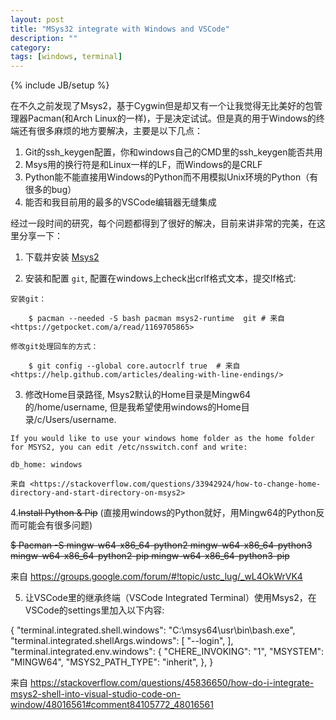 ```yaml
---
layout: post
title: "MSys32 integrate with Windows and VSCode"
description: ""
category: 
tags: [windows, terminal]
---
```

{% include JB/setup %}

在不久之前发现了Msys2，基于Cygwin但是却又有一个让我觉得无比美好的包管理器Pacman(和Arch Linux的一样)，于是决定试试。但是真的用于Windows的终端还有很多麻烦的地方要解决，主要是以下几点：
1. Git的ssh_keygen配置，你和windows自己的CMD里的ssh_keygen能否共用
2. Msys用的换行符是和Linux一样的LF，而Windows的是CRLF
3. Python能不能直接用Windows的Python而不用模拟Unix环境的Python（有很多的bug）
4. 能否和我目前用的最多的VSCode编辑器无缝集成


经过一段时间的研究，每个问题都得到了很好的解决，目前来讲非常的完美，在这里分享一下：

1. 下载并安装 [Msys2](http://www.msys2.org/)

2. 安装和配置 `git`, 配置在windows上check出crlf格式文本，提交lf格式:

>>>
	安装git：

        $ pacman --needed -S bash pacman msys2-runtime  git # 来自<https://getpocket.com/a/read/1169705865>
	
    修改git处理回车的方式：

	    $ git config --global core.autocrlf true  # 来自 <https://help.github.com/articles/dealing-with-line-endings/> 


3. 修改Home目录路径, Msys2默认的Home目录是Mingw64的/home/username, 但是我希望使用windows的Home目录/c/Users/username. 

>>>
    If you would like to use your windows home folder as the home folder for MSYS2, you can edit /etc/nsswitch.conf and write:

    db_home: windows

    来自 <https://stackoverflow.com/questions/33942924/how-to-change-home-directory-and-start-directory-on-msys2> 



4.~~Install Python & Pip~~ (直接用windows的Python就好，用Mingw64的Python反而可能会有很多问题)

~~$ Pacman -S mingw-w64-x86_64-python2  mingw-w64-x86_64-python3 mingw-w64-x86_64-python2-pip mingw-w64-x86_64-python3-pip~~

来自 <https://groups.google.com/forum/#!topic/ustc_lug/_wL4OkWrVK4> 



5. 让VSCode里的继承终端（VSCode Integrated Terminal）使用Msys2，在VSCode的settings里加入以下内容:


{
    "terminal.integrated.shell.windows": "C:\\msys64\\usr\\bin\\bash.exe",
    "terminal.integrated.shellArgs.windows": [
        "--login",
    ],
    "terminal.integrated.env.windows": {
        "CHERE_INVOKING": "1",
        "MSYSTEM": "MINGW64",
"MSYS2_PATH_TYPE": "inherit",
    },
}

来自 <https://stackoverflow.com/questions/45836650/how-do-i-integrate-msys2-shell-into-visual-studio-code-on-window/48016561#comment84105772_48016561> 
